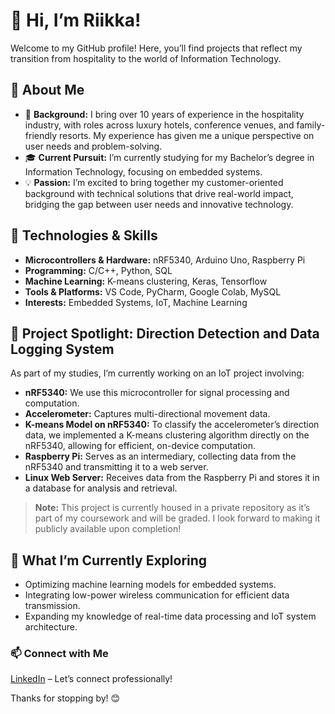 # 👋 Hi, I’m Riikka!
Welcome to my GitHub profile! Here, you’ll find projects that reflect my transition from hospitality to the world of Information Technology.

## 🌟 About Me
- 💼 **Background:** I bring over 10 years of experience in the hospitality industry, with roles across luxury hotels, conference venues, and family-friendly resorts. My experience has given me a unique perspective on user needs and problem-solving.
- 🎓 **Current Pursuit:** I’m currently studying for my Bachelor’s degree in Information Technology, focusing on embedded systems.
- 💡 **Passion:** I’m excited to bring together my customer-oriented background with technical solutions that drive real-world impact, bridging the gap between user needs and innovative technology.

## 🔧 Technologies & Skills

- **Microcontrollers & Hardware:** nRF5340, Arduino Uno, Raspberry Pi
- **Programming:** C/C++, Python, SQL
- **Machine Learning:** K-means clustering, Keras, Tensorflow
- **Tools & Platforms:** VS Code, PyCharm, Google Colab, MySQL
- **Interests:** Embedded Systems, IoT, Machine Learning

## 🚀 Project Spotlight: Direction Detection and Data Logging System

As part of my studies, I’m currently working on an IoT project involving:

- **nRF5340:** We use this microcontroller for signal processing and computation.
- **Accelerometer:** Captures multi-directional movement data.
- **K-means Model on nRF5340:** To classify the accelerometer’s direction data, we implemented a K-means clustering algorithm directly on the nRF5340, allowing for efficient, on-device computation.
- **Raspberry Pi:** Serves as an intermediary, collecting data from the nRF5340 and transmitting it to a web server.
- **Linux Web Server:** Receives data from the Raspberry Pi and stores it in a database for analysis and retrieval.

> **Note:** This project is currently housed in a private repository as it’s part of my coursework and will be graded. I look forward to making it publicly available upon completion!

## 🌱 What I’m Currently Exploring

- Optimizing machine learning models for embedded systems.
- Integrating low-power wireless communication for efficient data transmission.
- Expanding my knowledge of real-time data processing and IoT system architecture.

### 📫 Connect with Me
[LinkedIn](https://www.linkedin.com/in/junturi/) – Let’s connect professionally!

Thanks for stopping by! 😊
